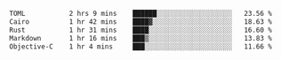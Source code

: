 <!--START_SECTION:waka-->

```txt
TOML           2 hrs 9 mins    ██████░░░░░░░░░░░░░░░░░░░   23.56 %
Cairo          1 hr 42 mins    ████▓░░░░░░░░░░░░░░░░░░░░   18.63 %
Rust           1 hr 31 mins    ████░░░░░░░░░░░░░░░░░░░░░   16.60 %
Markdown       1 hr 16 mins    ███▒░░░░░░░░░░░░░░░░░░░░░   13.83 %
Objective-C    1 hr 4 mins     ███░░░░░░░░░░░░░░░░░░░░░░   11.66 %
```

<!--END_SECTION:waka-->